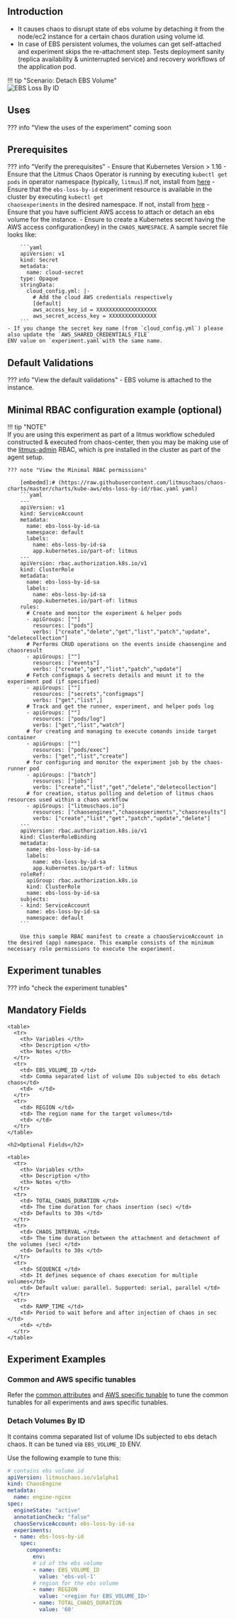 ## Introduction

- It causes chaos to disrupt state of ebs volume by detaching it from the node/ec2 instance for a certain chaos duration using volume id.
- In case of EBS persistent volumes, the volumes can get self-attached and experiment skips the re-attachment step.
Tests deployment sanity (replica availability & uninterrupted service) and recovery workflows of the application pod.

!!! tip "Scenario: Detach EBS Volume"    
    ![EBS Loss By ID](../../images/ebs-loss.png)

## Uses

??? info "View the uses of the experiment" 
    coming soon

## Prerequisites

??? info "Verify the prerequisites" 
    - Ensure that Kubernetes Version > 1.16 
    -  Ensure that the Litmus Chaos Operator is running by executing <code>kubectl get pods</code> in operator namespace (typically, <code>litmus</code>).If not, install from <a href="https://v1-docs.litmuschaos.io/docs/getstarted/#install-litmus">here</a>
    - Ensure that the <code>ebs-loss-by-id</code> experiment resource is available in the cluster by executing <code>kubectl get chaosexperiments</code> in the desired namespace. If not, install from <a href="https://hub.litmuschaos.io/api/chaos/master?file=charts/kube-aws/ebs-loss-by-id/experiment.yaml">here</a>
    - Ensure that you have sufficient AWS access to attach or detach an ebs volume for the instance. 
    - Ensure to create a Kubernetes secret having the AWS access configuration(key) in the `CHAOS_NAMESPACE`. A sample secret file looks like:

        ```yaml
        apiVersion: v1
        kind: Secret
        metadata:
          name: cloud-secret
        type: Opaque
        stringData:
          cloud_config.yml: |-
            # Add the cloud AWS credentials respectively
            [default]
            aws_access_key_id = XXXXXXXXXXXXXXXXXXX
            aws_secret_access_key = XXXXXXXXXXXXXXX
        ```
    - If you change the secret key name (from `cloud_config.yml`) please also update the `AWS_SHARED_CREDENTIALS_FILE` 
    ENV value on `experiment.yaml`with the same name.
   
## Default Validations

??? info "View the default validations" 
    - EBS volume is attached to the instance.

## Minimal RBAC configuration example (optional)

!!! tip "NOTE"   
    If you are using this experiment as part of a litmus workflow scheduled constructed & executed from chaos-center, then you may be making use of the [litmus-admin](https://litmuschaos.github.io/litmus/litmus-admin-rbac.yaml) RBAC, which is pre installed in the cluster as part of the agent setup.

    ??? note "View the Minimal RBAC permissions"

        [embedmd]:# (https://raw.githubusercontent.com/litmuschaos/chaos-charts/master/charts/kube-aws/ebs-loss-by-id/rbac.yaml yaml)
        ```yaml
        ---
        apiVersion: v1
        kind: ServiceAccount
        metadata:
          name: ebs-loss-by-id-sa
          namespace: default
          labels:
            name: ebs-loss-by-id-sa
            app.kubernetes.io/part-of: litmus
        ---
        apiVersion: rbac.authorization.k8s.io/v1
        kind: ClusterRole
        metadata:
          name: ebs-loss-by-id-sa
          labels:
            name: ebs-loss-by-id-sa
            app.kubernetes.io/part-of: litmus
        rules:
          # Create and monitor the experiment & helper pods
          - apiGroups: [""]
            resources: ["pods"]
            verbs: ["create","delete","get","list","patch","update", "deletecollection"]
          # Performs CRUD operations on the events inside chaosengine and chaosresult
          - apiGroups: [""]
            resources: ["events"]
            verbs: ["create","get","list","patch","update"]
          # Fetch configmaps & secrets details and mount it to the experiment pod (if specified)
          - apiGroups: [""]
            resources: ["secrets","configmaps"]
            verbs: ["get","list",]
          # Track and get the runner, experiment, and helper pods log 
          - apiGroups: [""]
            resources: ["pods/log"]
            verbs: ["get","list","watch"]  
          # for creating and managing to execute comands inside target container
          - apiGroups: [""]
            resources: ["pods/exec"]
            verbs: ["get","list","create"]
          # for configuring and monitor the experiment job by the chaos-runner pod
          - apiGroups: ["batch"]
            resources: ["jobs"]
            verbs: ["create","list","get","delete","deletecollection"]
          # for creation, status polling and deletion of litmus chaos resources used within a chaos workflow
          - apiGroups: ["litmuschaos.io"]
            resources: ["chaosengines","chaosexperiments","chaosresults"]
            verbs: ["create","list","get","patch","update","delete"]
        ---
        apiVersion: rbac.authorization.k8s.io/v1
        kind: ClusterRoleBinding
        metadata:
          name: ebs-loss-by-id-sa
          labels:
            name: ebs-loss-by-id-sa
            app.kubernetes.io/part-of: litmus
        roleRef:
          apiGroup: rbac.authorization.k8s.io
          kind: ClusterRole
          name: ebs-loss-by-id-sa
        subjects:
        - kind: ServiceAccount
          name: ebs-loss-by-id-sa
          namespace: default
        ```
        
        Use this sample RBAC manifest to create a chaosServiceAccount in the desired (app) namespace. This example consists of the minimum necessary role permissions to execute the experiment.

## Experiment tunables

??? info "check the experiment tunables"
    <h2>Mandatory Fields</h2>

    <table>
      <tr>
        <th> Variables </th>
        <th> Description </th>
        <th> Notes </th>
      </tr>
      <tr> 
        <td> EBS_VOLUME_ID </td>
        <td> Comma separated list of volume IDs subjected to ebs detach chaos</td>
        <td>  </td>
      </tr>
      <tr>
        <td> REGION </td>
        <td> The region name for the target volumes</td>
        <td> </td>
      </tr>
    </table>
    
    <h2>Optional Fields</h2>

    <table>
      <tr>
        <th> Variables </th>
        <th> Description </th>
        <th> Notes </th>
      </tr>
      <tr> 
        <td> TOTAL_CHAOS_DURATION </td>
        <td> The time duration for chaos insertion (sec) </td>
        <td> Defaults to 30s </td>
      </tr>
      <tr> 
        <td> CHAOS_INTERVAL </td>
        <td> The time duration between the attachment and detachment of the volumes (sec) </td>
        <td> Defaults to 30s </td>
      </tr>  
      <tr>
        <td> SEQUENCE </td>
        <td> It defines sequence of chaos execution for multiple volumes</td>
        <td> Default value: parallel. Supported: serial, parallel </td>
      </tr>  
      <tr>
        <td> RAMP_TIME </td>
        <td> Period to wait before and after injection of chaos in sec </td>
        <td> </td>
      </tr>   
    </table>

## Experiment Examples

### Common and AWS specific tunables

Refer the [common attributes](../common/common-tunables-for-all-experiments.md) and [AWS specific tunable](AWS-experiments-tunables.md) to tune the common tunables for all experiments and aws specific tunables.  

### Detach Volumes By ID

It contains comma separated list of volume IDs subjected to ebs detach chaos. It can be tuned via `EBS_VOLUME_ID` ENV.

Use the following example to tune this:

[embedmd]:# (https://raw.githubusercontent.com/litmuschaos/litmus/master/mkdocs/docs/experiments/categories/aws/ebs-loss-by-id/ebs-volume-id.yaml yaml)
```yaml
# contains ebs volume id 
apiVersion: litmuschaos.io/v1alpha1
kind: ChaosEngine
metadata:
  name: engine-nginx
spec:
  engineState: "active"
  annotationCheck: "false"
  chaosServiceAccount: ebs-loss-by-id-sa
  experiments:
  - name: ebs-loss-by-id
    spec:
      components:
        env:
        # id of the ebs volume
        - name: EBS_VOLUME_ID
          value: 'ebs-vol-1'
        # region for the ebs volume
        - name: REGION
          value: '<region for EBS_VOLUME_ID>'
        - name: TOTAL_CHAOS_DURATION
          value: '60'
```
